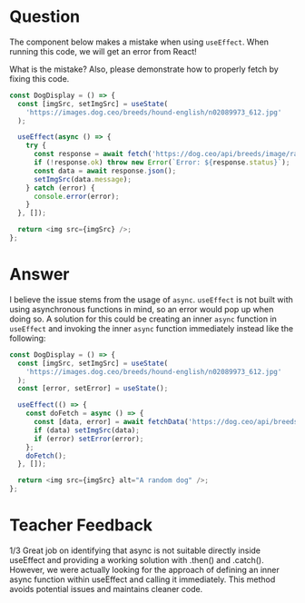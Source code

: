 # Question

The component below makes a mistake when using `useEffect`. When running this code, we will get an error from React!

What is the mistake? Also, please demonstrate how to properly fetch by fixing this code.

```js
const DogDisplay = () => {
  const [imgSrc, setImgSrc] = useState(
    'https://images.dog.ceo/breeds/hound-english/n02089973_612.jpg'
  );

  useEffect(async () => {
    try {
      const response = await fetch('https://dog.ceo/api/breeds/image/random');
      if (!response.ok) throw new Error(`Error: ${response.status}`);
      const data = await response.json();
      setImgSrc(data.message);
    } catch (error) {
      console.error(error);
    }
  }, []);

  return <img src={imgSrc} />;
};
```

# Answer

I believe the issue stems from the usage of `async`. `useEffect` is not built with using asynchronous functions in mind, so an error would pop up when doing so. A solution for this could be creating an inner `async` function in `useEffect` and invoking the inner `async` function immediately instead like the following:

```js
const DogDisplay = () => {
  const [imgSrc, setImgSrc] = useState(
    'https://images.dog.ceo/breeds/hound-english/n02089973_612.jpg'
  );
  const [error, setError] = useState();

  useEffect(() => {
    const doFetch = async () => {
      const [data, error] = await fetchData('https://dog.ceo/api/breeds/image/random');
      if (data) setImgSrc(data);
      if (error) setError(error);
    };
    doFetch();
  }, []);

  return <img src={imgSrc} alt="A random dog" />;
};
```

# Teacher Feedback
1/3
Great job on identifying that async is not suitable directly inside useEffect and providing a working solution with .then() and .catch(). However, we were actually looking for the approach of defining an inner async function within useEffect and calling it immediately. This method avoids potential issues and maintains cleaner code.